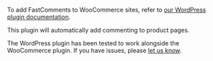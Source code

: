 To add FastComments to WooCommerce sites, refer to [our WordPress plugin documentation](/guide-installation-wordpress.html).

This plugin will automatically add commenting to product pages.

The WordPress plugin has been tested to work alongside the WooCommerce plugin. If you have issues, please [let us know](https://fastcomments.com/auth/my-account/tickets).
